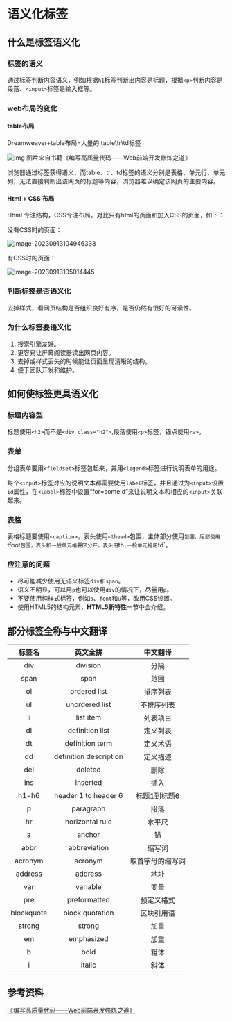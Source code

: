 # 语义化标签

## 什么是标签语义化

### 标签的语义

通过标签判断内容语义，例如根据`h1`标签判断出内容是标题，根据`<p>`判断内容是段落、`<input>`标签是输入框等。

### web布局的变化

#### table布局

Dreamweaver+table布局=大量的 table\tr\td标签

![img](http://fe-base.books.mafengshe.com/%E5%89%8D%E7%AB%AF%E5%9F%BA%E7%A1%80/HTML/images/semantic.jpg) 图片来自书籍《编写高质量代码——Web前端开发修炼之道》

浏览器通过标签获得语义，而table、tr、td标签的语义分别是表格、单元行、单元列，无法直接判断出该网页的标题等内容，浏览器难以确定该网页的主要内容。

#### Html + CSS 布局

Hhml 专注结构，CSS专注布局。对比只有html的页面和加入CSS的页面，如下：

没有CSS时的页面：

![image-20230913104946338](C:\Users\86153\AppData\Roaming\Typora\typora-user-images\image-20230913104946338.png)

有CSS时的页面：

![image-20230913105014445](C:\Users\86153\AppData\Roaming\Typora\typora-user-images\image-20230913105014445.png)



### 判断标签是否语义化

去掉样式，看网页结构是否组织良好有序，是否仍然有很好的可读性。

### 为什么标签要语义化

1. 搜索引擎友好。
2. 更容易让屏幕阅读器读出网页内容。
3. 去掉或样式丢失的时候能让页面呈现清晰的结构。
4. 便于团队开发和维护。

## 如何使标签更具语义化

### 标题内容型

标题使用`<h2>`而不是`<div class="h2">`,段落使用`<p>`标签，锚点使用`<a>`。

### 表单

分组表单要用`<fieldset>`标签包起来，并用`<legend>`标签进行说明表单的用途。

每个`<input>`标签对应的说明文本都需要使用`label`标签，并且通过为`<input>`设置`id`属性，在`<label>`标签中设置“for=someId”来让说明文本和相应的`<input>`关联起来。

### 表格

表格标题要使用`<caption>`，表头使用`<thead>`包围，主体部分使用`包围，尾部使用`tfoot`包围，表头和一般单元格要区分开，表头用`th`,一般单元格用`td`。

### 应注意的问题

- 尽可能减少使用无语义标签`div`和`span`。
- 语义不明显，可以用`p`也可以使用`div`的情况下，尽量用`p`。
- 不要使用纯样式标签，例如`b`、`font`和`u`等，改用CSS设置。
- 使用HTML5的结构元素，**HTML5新特性**一节中会介绍。

## 部分标签全称与中文翻译

|   标签名   |        英文全拼        |     中文翻译     |
| :--------: | :--------------------: | :--------------: |
|    div     |        division        |       分隔       |
|    span    |          span          |       范围       |
|     ol     |      ordered list      |     排序列表     |
|     ul     |     unordered list     |    不排序列表    |
|     li     |       list item        |     列表项目     |
|     dl     |    definition list     |     定义列表     |
|     dt     |    definition term     |     定义术语     |
|     dd     | definition description |     定义描述     |
|    del     |        deleted         |       删除       |
|    ins     |        inserted        |       插入       |
|   h1-h6    |  header 1 to header 6  |   标题1到标题6   |
|     p      |       paragraph        |       段落       |
|     hr     |    horizontal rule     |      水平尺      |
|     a      |         anchor         |        锚        |
|    abbr    |      abbreviation      |      缩写词      |
|  acronym   |        acronym         | 取首字母的缩写词 |
|  address   |        address         |       地址       |
|    var     |        variable        |       变量       |
|    pre     |      preformatted      |    预定义格式    |
| blockquote |    block quotation     |    区块引用语    |
|   strong   |         strong         |       加重       |
|     em     |       emphasized       |       加重       |
|     b      |          bold          |       粗体       |
|     i      |         italic         |       斜体       |

## 参考资料

[《编写高质量代码——Web前端开发修炼之道》](https://book.douban.com/subject/4881987/)